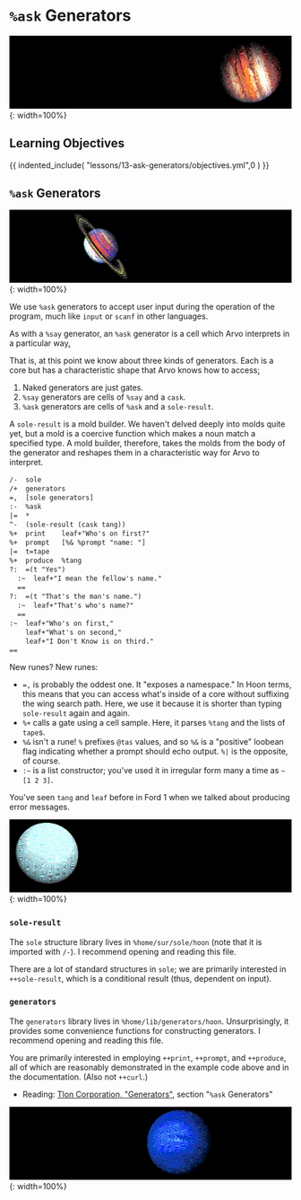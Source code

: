 #   `%ask` Generators

![](../img/13-header-jupiter.png){: width=100%}

##  Learning Objectives

{{ indented_include( "lessons/13-ask-generators/objectives.yml",0 ) }}


##  `%ask` Generators

![](../img/13-header-saturn.png){: width=100%}

We use `%ask` generators to accept user input during the operation of the program, much like `input` or `scanf` in other languages.

As with a `%say` generator, an `%ask` generator is a cell which Arvo interprets in a particular way[.](https://youtu.be/UaUR6u8nHoM)  <!-- egg -->

That is, at this point we know about three kinds of generators.  Each is a core but has a characteristic shape that Arvo knows how to access[:](https://en.wikipedia.org/wiki/Italian_Unionist_Movement)  <!-- egg -->

1.  Naked generators are just gates.
2.  `%say` generators are cells of `%say` and a `cask`.
3.  `%ask` generators are cells of `%ask` and a `sole-result`.

A `sole-result` is a mold builder.  We haven't delved deeply into molds quite yet, but a mold is a coercive function which makes a noun match a specified type.  A mold builder, therefore, takes the molds from the body of the generator and reshapes them in a characteristic way for Arvo to interpret.

```hoon
/-  sole
/+  generators
=,  [sole generators]
:-  %ask
|=  *
^-  (sole-result (cask tang))
%+  print    leaf+"Who's on first?"
%+  prompt   [%& %prompt "name: "]
|=  t=tape
%+  produce  %tang
?:  =(t "Yes")
  :~  leaf+"I mean the fellow's name."
  ==
?:  =(t "That's the man's name.")
  :~  leaf+"That's who's name?"
  ==
:~  leaf+"Who's on first,"
    leaf+"What's on second,"
    leaf+"I Don't Know is on third."
==
```

New runes?  New runes:

- `=,` is probably the oddest one.  It "exposes a namespace."  In Hoon terms, this means that you can access what's inside of a core without suffixing the wing search path.  Here, we use it because it is shorter than typing `sole-result` again and again.
- `%+` calls a gate using a cell sample.  Here, it parses `%tang` and the lists of `tape`s.
- `%&` isn't a rune!  `%` prefixes `@tas` values, and so `%&` is a "positive" loobean flag indicating whether a prompt should echo output.  `%|` is the opposite, of course.
- `:~` is a list constructor; you've used it in irregular form many a time as `~[1 2 3]`.

You've seen `tang` and `leaf` before in Ford 1 when we talked about producing error messages.

![](../img/13-header-uranus.png){: width=100%}

### `sole-result`

The `sole` structure library lives in `%home/sur/sole/hoon` (note that it is imported with `/-`).  I recommend opening and reading this file.

There are a lot of standard structures in `sole`; we are primarily interested in `++sole-result`, which is a conditional result (thus, dependent on input).

### `generators`

The `generators` library lives in `%home/lib/generators/hoon`.  Unsurprisingly, it provides some convenience functions for constructing generators.  I recommend opening and reading this file.

You are primarily interested in employing `++print`, `++prompt`, and `++produce`, all of which are reasonably demonstrated in the example code above and in the documentation.  (Also not `++curl`.)

- Reading: [Tlon Corporation, "Generators"](https://urbit.org/docs/tutorials/hoon/hoon-school/generators/), section "`%ask` Generators"

![](../img/13-header-neptune.png){: width=100%}

